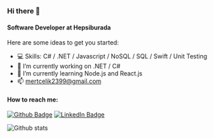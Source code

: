### Hi there 👋

<!--
**mert-celik-1/mert-celik-1** is a ✨ _special_ ✨ repository because its `README.md` (this file) appears on your GitHub profile.

-->
#### Software Developer at Hepsiburada

Here are some ideas to get you started:
- 💻 Skills: C# / .NET / Javascript / NoSQL / SQL / Swift / Unit Testing 
- 🔭 I’m currently working on .NET / C#
- 🌱 I’m currently learning Node.js and React.js
- 📫 mertcelik2399@gmail.com

#### How to reach me:
[![Github Badge](https://img.shields.io/badge/-Github-000?style=quare&labelColor=000&logo=Github&logoColor=white&link=link)](https://github.com/mert-celik-1)
[![LinkedIn Badge](https://img.shields.io/badge/-LinkedIn-006192?style=flat-quare&labelColor=006192&logo=LinkedIn&logoColor=white&link=link)](https://www.linkedin.com/in/mert-celikk1/)


![Github stats](https://github-readme-stats.vercel.app/api?username=mert-celik-1&show_icons=true)
